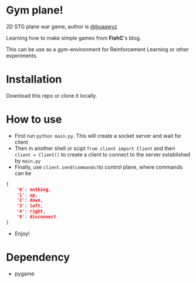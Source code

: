 # Gym plane!
2D STG plane war game, author is [@buaawyz](https://github.com/buaawyz)

Learning how to make simple games from **FishC**'s blog.

This can be use as a gym-environment for Reinforcement Learning or other experiments.

# Installation
Download this repo or clone it locally.

# How to use
- First run `python main.py`. This will create a socket server and wait for client
- Then in another shell or scipt `from client import Client` and then `client = Client()` to create a client to connect to the server established by `main.py`
- Finally, use `client.send(commands)`to control plane, where commands can be 
```json
{
    '0': nothing, 
    '1': up, 
    '2': down, 
    '3': left, 
    '4': right, 
    '9': disconnect
}
```

- Enjoy!

# Dependency
- pygame
